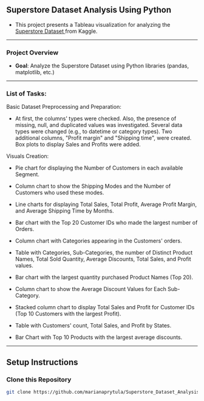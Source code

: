 ## Superstore Dataset Analysis Using Python


- This project presents a Tableau visualization for analyzing the [Superstore Dataset ](https://www.kaggle.com/datasets/vivek468/superstore-dataset-final) from Kaggle. 
---

### Project Overview

- **Goal**: Analyze the Superstore Dataset using Python libraries (pandas, matplotlib, etc.)
---

### List of Tasks:


Basic Dataset Preprocessing and Preparation: 

- At first, the columns' types were checked. Also, the presence of missing, null, and duplicated values was investigated. Several data types were changed (e.g., to datetime or category types).
Two additional columns, "Profit margin" and "Shipping time", were created. Box plots to display Sales and Profits were added.


Visuals Creation:

- Pie chart for displaying the Number of Customers in each available Segment.

- Column chart to show the Shipping Modes and the Number of Customers who used these modes.

- Line charts for displaying Total Sales, Total Profit, Average Profit Margin, and Average Shipping Time by Months.

- Bar chart with the Top 20 Customer IDs who made the largest number of Orders.

- Column chart with Categories appearing in the Customers' orders.

- Table with Categories, Sub-Categories, the number of Distinct Product Names, Total Sold Quantity, Average Discounts, Total Sales, and Profit values.

- Bar chart with the largest quantity purchased Product Names (Top 20).

- Column chart to show the Average Discount Values for Each Sub-Category.

- Stacked column chart to display Total Sales and Profit for Customer IDs (Top 10 Customers with the largest Profit).

- Table with Customers' count, Total Sales, and Profit by States.

- Bar Chart with Top 10 Products with the largest average discounts.

---


## Setup Instructions

### Clone this Repository
```bash
git clone https://github.com/marianaprytula/Superstore_Dataset_Analysis.git
```